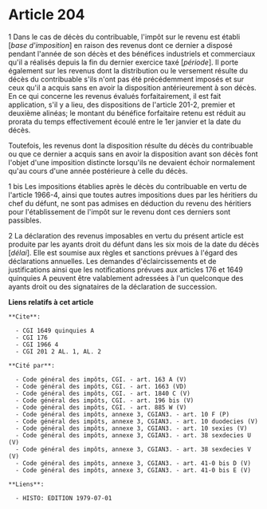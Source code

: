 # Article 204

1  Dans le cas de décès du contribuable, l'impôt sur le revenu est établi [*base d'imposition*] en raison des revenus dont ce
dernier a disposé pendant l'année de son décès et des bénéfices industriels et commerciaux qu'il a réalisés depuis la fin du
dernier exercice taxé [*période*]. Il porte également sur les revenus dont la distribution ou le versement résulte du décès
du contribuable s'ils n'ont pas été précédemment imposés et sur ceux qu'il a acquis sans en avoir la disposition
antérieurement à son décès. En ce qui concerne les revenus évalués forfaitairement, il est fait application, s'il y a lieu,
des dispositions de l'article 201-2, premier et deuxième alinéas; le montant du bénéfice forfaitaire retenu est réduit au
prorata du temps effectivement écoulé entre le 1er janvier et la date du décès.

Toutefois, les revenus dont la disposition résulte du décès du contribuable ou que ce dernier a acquis sans en avoir la
disposition avant son décès font l'objet d'une imposition distincte lorsqu'ils ne devaient échoir normalement qu'au cours
d'une année postérieure à celle du décès.

1 bis  Les impositions établies après le décès du contribuable en vertu de l'article 1966-4, ainsi que toutes autres
impositions dues par les héritiers du chef du défunt, ne sont pas admises en déduction du revenu des héritiers pour
l'établissement de l'impôt sur le revenu dont ces derniers sont passibles.

2  La déclaration des revenus imposables en vertu du présent article est produite par les ayants droit du défunt dans les six
mois de la date du décès [*délai*]. Elle est soumise aux règles et sanctions prévues à l'égard des déclarations annuelles.
Les demandes d'éclaircissements et de justifications ainsi que les notifications prévues aux articles 176 et 1649 quinquies A
peuvent être valablement adressées à l'un quelconque des ayants droit ou des signataires de la déclaration de succession.

**Liens relatifs à cet article**

	**Cite**:

	  - CGI 1649 quinquies A
	  - CGI 176
	  - CGI 1966 4
	  - CGI 201 2 AL. 1, AL. 2

	**Cité par**:

	  - Code général des impôts, CGI. - art. 163 A (V)
	  - Code général des impôts, CGI. - art. 1663 (VD)
	  - Code général des impôts, CGI. - art. 1840 C (V)
	  - Code général des impôts, CGI. - art. 196 bis (V)
	  - Code général des impôts, CGI. - art. 885 W (V)
	  - Code général des impôts, annexe 3, CGIAN3. - art. 10 F (P)
	  - Code général des impôts, annexe 3, CGIAN3. - art. 10 duodecies (V)
	  - Code général des impôts, annexe 3, CGIAN3. - art. 10 sexies (V)
	  - Code général des impôts, annexe 3, CGIAN3. - art. 38 sexdecies U (V)
	  - Code général des impôts, annexe 3, CGIAN3. - art. 38 sexdecies V (V)
	  - Code général des impôts, annexe 3, CGIAN3. - art. 41-0 bis D (V)
	  - Code général des impôts, annexe 3, CGIAN3. - art. 41-0 bis E (V)

	**Liens**:

	  - HISTO: EDITION 1979-07-01
